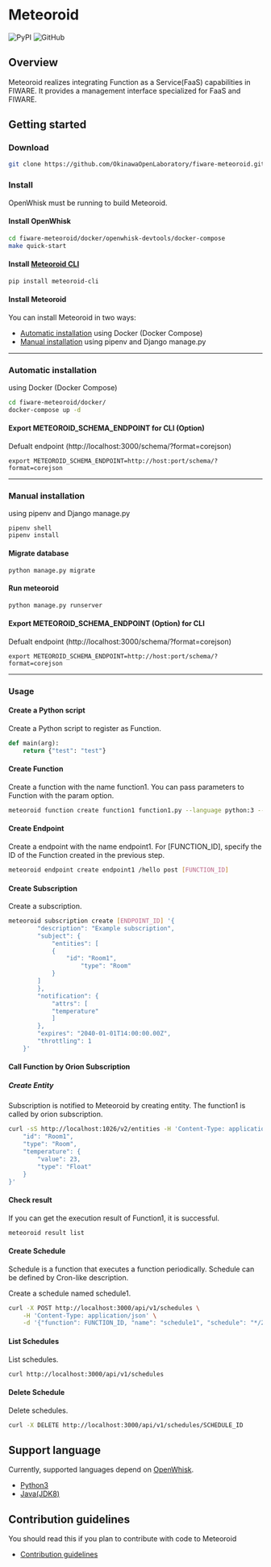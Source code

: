 # Meteoroid

![PyPI](https://img.shields.io/pypi/v/meteoroid-cli)
![GitHub](https://img.shields.io/github/license/OkinawaOpenLaboratory/fiware-meteoroid?color=blue)

## Overview

Meteoroid realizes integrating Function as a Service(FaaS) capabilities in FIWARE.
It provides a management interface specialized for FaaS and FIWARE.


## Getting started
### Download

```bash
git clone https://github.com/OkinawaOpenLaboratory/fiware-meteoroid.git --recursive && cd fiware-meteoroid/
```

### Install

OpenWhisk must be running to build Meteoroid.

#### Install OpenWhisk

```bash
cd fiware-meteoroid/docker/openwhisk-devtools/docker-compose
make quick-start

```

#### Install [Meteoroid CLI](https://github.com/OkinawaOpenLaboratory/fiware-meteoroid-cli)

```bash
pip install meteoroid-cli
```

#### Install Meteoroid

You can install Meteoroid in two ways:

- [Automatic installation](https://github.com/OkinawaOpenLaboratory/fiware-meteoroid/tree/master#automatic-installation) using Docker (Docker Compose)
- [Manual installation](https://github.com/OkinawaOpenLaboratory/fiware-meteoroid/tree/master#manual-installation) using pipenv and Django manage.py

---

### Automatic installation
using Docker (Docker Compose)

```bash
cd fiware-meteoroid/docker/
docker-compose up -d
```

#### Export METEOROID_SCHEMA_ENDPOINT for CLI (Option)
Defualt endpoint (http://localhost:3000/schema/?format=corejson)

```
export METEOROID_SCHEMA_ENDPOINT=http://host:port/schema/?format=corejson
```

---

### Manual installation
using pipenv and Django manage.py

```
pipenv shell
pipenv install
```

#### Migrate database

```
python manage.py migrate
```

#### Run meteoroid

```bash
python manage.py runserver
```

#### Export METEOROID_SCHEMA_ENDPOINT (Option) for CLI
Defualt endpoint (http://localhost:3000/schema/?format=corejson)

```
export METEOROID_SCHEMA_ENDPOINT=http://host:port/schema/?format=corejson
```

---

### Usage

#### Create a Python script

Create a Python script to register as Function.
```python
def main(arg):
    return {"test": "test"}
```

#### Create Function

Create a function with the name function1.
You can pass parameters to Function with the param option.

```bash
meteoroid function create function1 function1.py --language python:3 --param orion_endpoint orion
```

#### Create Endpoint

Create a endpoint with the name endpoint1.
For [FUNCTION_ID], specify the ID of the Function created in the previous step.

```bash
meteoroid endpoint create endpoint1 /hello post [FUNCTION_ID]
```

#### Create Subscription

Create a subscription.

```bash
meteoroid subscription create [ENDPOINT_ID] '{
        "description": "Example subscription",
        "subject": {
            "entities": [
	        {
	            "id": "Room1",
       	            "type": "Room"
	        }
	    ]
        },
        "notification": {
            "attrs": [
	        "temperature"
            ]
        },
        "expires": "2040-01-01T14:00:00.00Z",
        "throttling": 1
    }'
```

#### Call Function by Orion Subscription

##### Create Entity

Subscription is notified to Meteoroid by creating entity.
The function1 is called by orion subscription.

```bash
curl -sS http://localhost:1026/v2/entities -H 'Content-Type: application/json' -d '{
    "id": "Room1",
    "type": "Room",
    "temperature": {
        "value": 23,
        "type": "Float"
    }
}'
```

#### Check result

If you can get the execution result of Function1, it is successful.

```bash
meteoroid result list
```

#### Create Schedule

Schedule is a function that executes a function periodically.
Schedule can be defined by Cron-like description.

Create a schedule named schedule1.

```bash
curl -X POST http://localhost:3000/api/v1/schedules \
    -H 'Content-Type: application/json' \
    -d '{"function": FUNCTION_ID, "name": "schedule1", "schedule": "*/20 * * * * *"}'
```

#### List Schedules

List schedules.

```bash
curl http://localhost:3000/api/v1/schedules
```

#### Delete Schedule

Delete schedules.

```bash
curl -X DELETE http://localhost:3000/api/v1/schedules/SCHEDULE_ID
```

## Support language

Currently, supported languages depend on [OpenWhisk](https://openwhisk.apache.org/documentation.html#actions-creating-and-invoking).

* [Python3](./docs/function/python.md)
* [Java(JDK8)](./docs/function/java.md)


## Contribution guidelines

You should read this if you plan to contribute with code to Meteoroid

* [Contribution guidelines](./docs/manuals/contribution_guidelines.md)

